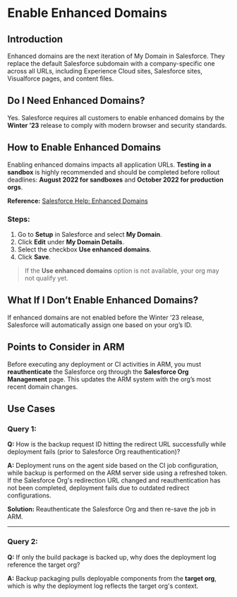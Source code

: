 # Enable Enhanced Domains

## Introduction <a href="#introduction" id="introduction"></a>

Enhanced domains are the next iteration of My Domain in Salesforce. They replace the default Salesforce subdomain with a company-specific one across all URLs, including Experience Cloud sites, Salesforce sites, Visualforce pages, and content files.

## Do I Need Enhanced Domains? <a href="#do-i-need-enhanced-domains" id="do-i-need-enhanced-domains"></a>

Yes. Salesforce requires all customers to enable enhanced domains by the **Winter ’23** release to comply with modern browser and security standards.

## How to Enable Enhanced Domains <a href="#how-do-i-enable-enhanced-domains" id="how-do-i-enable-enhanced-domains"></a>

Enabling enhanced domains impacts all application URLs. **Testing in a sandbox** is highly recommended and should be completed before rollout deadlines: **August 2022 for sandboxes** and **October 2022 for production orgs**.

**Reference:** [Salesforce Help: Enhanced Domains](https://help.salesforce.com/s/articleView?id=sf.domain_name_enhanced.htm)

### Steps:

1. Go to **Setup** in Salesforce and select **My Domain**.
2. Click **Edit** under **My Domain Details**.
3. Select the checkbox **Use enhanced domains**.
4. Click **Save**.

> If the **Use enhanced domains** option is not available, your org may not qualify yet.

## What If I Don’t Enable Enhanced Domains? <a href="#what-if-i-do-not-enable-the-enhanced-domain" id="what-if-i-do-not-enable-the-enhanced-domain"></a>

If enhanced domains are not enabled before the Winter ’23 release, Salesforce will automatically assign one based on your org’s ID.

## Points to Consider in ARM <a href="#points-to-consider-in-arm" id="points-to-consider-in-arm"></a>

Before executing any deployment or CI activities in ARM, you must **reauthenticate** the Salesforce org through the **Salesforce Org Management** page. This updates the ARM system with the org’s most recent domain changes.

## Use Cases <a href="#use-cases" id="use-cases"></a>

### Query 1:

**Q:** How is the backup request ID hitting the redirect URL successfully while deployment fails (prior to Salesforce Org reauthentication)?

**A:** Deployment runs on the agent side based on the CI job configuration, while backup is performed on the ARM server side using a refreshed token. If the Salesforce Org's redirection URL changed and reauthentication has not been completed, deployment fails due to outdated redirect configurations.

**Solution:** Reauthenticate the Salesforce Org and then re-save the job in ARM.

***

### Query 2:

**Q:** If only the build package is backed up, why does the deployment log reference the target org?

**A:** Backup packaging pulls deployable components from the **target org**, which is why the deployment log reflects the target org's context.

